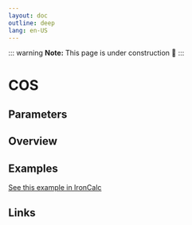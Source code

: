 ```yaml
---
layout: doc
outline: deep
lang: en-US
---
```


::: warning
**Note:** This page is under construction 🚧
:::

# COS

## Parameters

## Overview

## Examples

[See this example in IronCalc](https://app.ironcalc.com/?filename=cos)

## Links